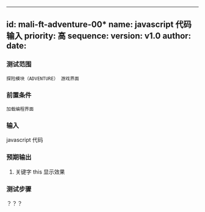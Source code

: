 --------
id: mali-ft-adventure-00*
name: javascript 代码输入
priority: 高
sequence: 
version: v1.0
author: 
date: 
--------
### 测试范围
    探险模块（ADVENTURE） 游戏界面
### 前置条件
    加载编程界面
### 输入
javascript 代码

### 预期输出
1. 关键字 this 显示效果


### 测试步骤
？？？
